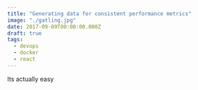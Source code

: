 ```yaml
---
title: "Generating data for consistent performance metrics"
image: "./gatling.jpg"
date: 2017-09-09T00:00:00.000Z
draft: true
tags:
  - devops
  - docker
  - react
---
```


Its actually easy
